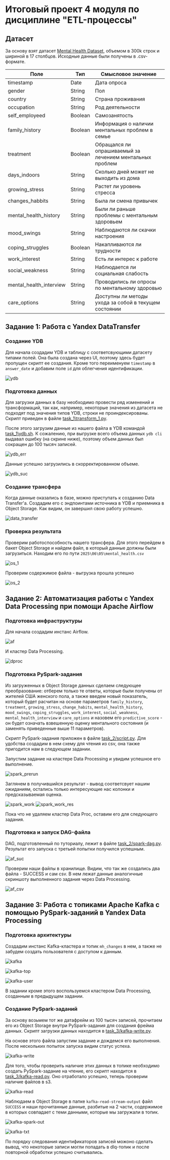 # Итоговый проект 4 модуля по дисциплине "ETL-процессы"

## Датасет

За основу взят датасет [Mental Health Dataset](https://www.kaggle.com/datasets/bhavikjikadara/mental-health-dataset), объемом в 300k строк и шириной в 17 столбцов. Исходные данные были получены в .csv-формате.

|Поле|Тип|Смысловое значение|
|-|-|-|
|timestamp|Date|Дата опроса|
|gender|String|Пол|
|country|String|Страна проживания|
|occupation|String|Род деятельности|
|self_employeed|Boolean|Самозанятость|
|family_history|Boolean|Информация о наличии ментальных проблем в семье|
|treatment|Boolean|Обращался ли опрашиваемый за лечением ментальных проблем|
|days_indoors|String|Сколько дней может не выходить из дома|
|growing_stress|String|Растет ли уровень стресса|
|changes_habbits|String|Была ли смена привычек|
|mental_health_history|String|Были ли раньше проблемы с ментальным здоровьем|
|mood_swings|String|Наблюдаются ли скачки настроения|
|coping_struggles|Boolean|Накапливаются ли трудности|
|work_interest|String|Есть ли интерес к работе|
|social_weakness|String|Наблюдается ли социальная слабость|
|mental_health_interview|String|Проводились ли опросы по ментальному здоровью|
|care_options|String|Доступны ли методы ухода за собой в текущем состоянии|

## Задание 1: Работа с Yandex DataTransfer

### Создание YDB
Для начала создадим YDB и таблицу с соответсвующими датасету типами полей. Она была создана через UI, поэтому здесь будет пропущен скрипт ее создания. Кроме того переименуем `timestamp` в `answer_date` и добавим поле `id` для облегчения идентификации.

![ydb](/final_4/inc/ydb.png)

### Подготовка данных
 Для загрузки данных в базу необходимо провести ряд изменений и трансформаций, так как, например, некоторые значения из датасета не подходят под значения типов YDB, строки не проиндексированы. Скрипт приведен в файле [task_1\transform_1.py](/final_4/task_1/transform_1.py).

После этого загрузим данные из нашего файла в YDB командой [task_1\ydb.sh](/final_4/task_1/ydb.sh). К сожалению, при выгрузке всего объема данных `ydb cli` выдавал ошибку (на скрине ниже), поэтому объем данных был сокращен до 100 тысяч записей.

![ydb_err](/final_4/inc/ydb_error.png)

Данные успешно загрузились в скорректированном объеме.

![ydb_suc](/final_4/inc/ydb_success.png)

### Создание трансфера
Когда данные оказались в базе, можно приступать к созданию Data Transfer'а. Создадим его c эндпоинтами источника в YDB и приемника в Object Storage. Как видим, он завершил свою работу успешно.

![data_transfer](/final_4/inc/trnsfr_done.png)

### Проверка результата
Проверим работоспособность нашего трансфера. Для этого перейдем в бакет Object Storage и найдем файл, в который данные должны были загрузиться. Находим его по пути `2025\06\05\mental_health.csv`

![os_1](/final_4/inc/os_1.png)

Проверим содержимое файла - выгрузка прошла успешно

![os_2](/final_4/inc/os_2.png)

## Задание 2: Автоматизация работы с Yandex Data Processing при помощи Apache Airflow

### Подготовка инфраструктуры

Для начала создадим инстанс Airflow.

![af](/final_4/inc/af.png)

И кластер Data Processing.

![dproc](/final_4/inc/dproc.png)

### Подготовка PySpark-задания

Из загруженных в Object Storage данных сделаем следующее преобразование: отберем только те ответы, которые были получены от жителей США женского пола, а также введем новый показатель, который будет расчитан на основе параметров `family_history`, `treatment`, `growing_stress`, `change_habits`, `mental_health_history`, `mood_swings`, `coping_struggles`, `work_interest`, `social_weakness`, `mental_health_interview` и `care_options` и назовем его `predictive_score` - он будет означать взвешенную оценку ментального состояния (и заменять приведенные выше 11 параметров).

Скрипт PySpark-задания приложен в файле [task_2/script.py](/final_4/task_2/script.py). Для удобства создадим в нем схему для чтения из csv, она также пригодится нам в следующем задании.

Запустим задание на кластере Data Processing и увидим успешное его выполнение.

![spark_prerun](/final_4/inc/spark_prerun.png)

Заглянем в получившийся результат - вывод соответсвует нашим ожиданиям, остались только интересующие нас колонки и предсказываемая оценка.

![spark_work](/final_4/inc/spark_work.png)
![spark_work_res](/final_4/inc/spark_work_res.png)

Пока что не удаляем кластер Data Proc, оставим его для следующего задания.

### Подготовка и запуск DAG-файла

DAG, подготовленный по туториалу, лежит в файле [task_2/spark-dag.py](/final_4/task_2/spark-dag.py). Результат его запуска с третьей попытки получился успешным.

![af_suc](/final_4/inc/af_success.png)

Проверим наши файлы в хранилище. Видим, что так же создались два файла - SUCCESS и сам csv. В нем лежат данные аналогичные скриншоту выполненного задания через Data Processing.

![af_csv](/final_4/inc/af_csv.png)

## Задание 3: Работа с топиками Apache Kafka с помощью PySpark-заданий в Yandex Data Processing

### Подготовка архитектуры

Создадим инстанс Kafka-кластера и топик `mh_changes` в нем, а также не забудем создать пользователя с доступом к данным.

![kafka](/final_4/inc/kafka.png)

![kafka-top](/final_4/inc/kafka-topic.png)

![kafka-user](/final_4/inc/kafka-user.png)

В задании кроме этого воспользуемся кластером Data Processing, созданным в предыдущем задании.

### Создание PySpark-заданий

За основу возьмем тот же датафрейм из 100 тысяч записей, прочитаем его из Object Storage внутри PySpark-задания для создания фрейма данных.
Скрипт загрузки данных находится в [task_3/kafka-write.py](/final_4/task_3/kafka-write.py).

На основе этого файла запустим задание и дождемся его выполнения. После нескольких попыток запуска видим статус успеха.

![kafka-write](/final_4/inc/kafka-write.png)

Для того, чтобы проверить наличие этих данных в топике необходимо создать PySpark-задание на чтение, его скрипт находится в [task_3/kafka-read.py](/final_4/task_3/kafka-read.py). Оно отработало успешно, теперь проверим наличие файлов в s3.

![kafka-read](/final_4/inc/kafka-read.png)

Наблюдаем в Object Storage в папке `kafka-read-stream-output` файл `SUCCESS` и наши прочитанные данные, разбитые на 2 части, содержимое в которых совпадает с теми данными, которые мы загружали в топик.

![kafka-spark-out](/final_4/inc/kafka-spark-out.png)

![kafka-txt](/final_4/inc/kafka-txt.png)

По порядку следования идентификаторов записей можоно сделать вывод, что некоторые записи могли попадать в dlq-топик и после повторной обработки успешно считывались.